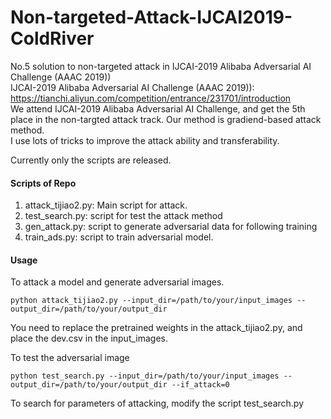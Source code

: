 # Non-targeted-Attack-IJCAI2019-ColdRiver
No.5 solution to non-targeted attack in IJCAI-2019 Alibaba Adversarial AI Challenge (AAAC 2019))  
IJCAI-2019 Alibaba Adversarial AI Challenge (AAAC 2019)): https://tianchi.aliyun.com/competition/entrance/231701/introduction  
We attend IJCAI-2019 Alibaba Adversarial AI Challenge, and get the 5th place in the non-targted attack track.
Our method is gradiend-based attack method.  
I use lots of tricks to improve the attack ability and transferability.
  
Currently only the scripts are released.

#### Scripts of Repo  
1. attack_tijiao2.py:  Main script for attack.
2. test_search.py: script for test the attack method
3. gen_attack.py: script to generate adversarial data for following training
4. train_ads.py: script to train adversarial model.

#### Usage
To attack a model and generate adversarial images.
```
python attack_tijiao2.py --input_dir=/path/to/your/input_images --output_dir=/path/to/your/output_dir 
```
You need to replace the pretrained weights in the attack_tijiao2.py, and place the dev.csv in the input_images. 

To test the adversarial image
```
python test_search.py --input_dir=/path/to/your/input_images --output_dir=/path/to/your/output_dir --if_attack=0
```

To search for parameters of attacking, modify the script test_search.py

